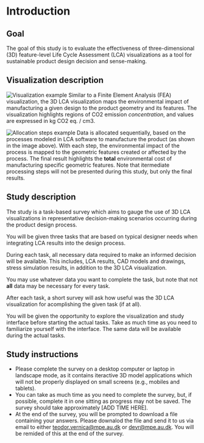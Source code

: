 # Introduction

## Goal
The goal of this study is to evaluate the effectiveness of three-dimensional (3D) feature-level Life Cycle Assessment (LCA) visualizations as a tool for sustainable product design decision and sense-making.

## Visualization description

![Visualization example](assets/data/Figures/visualization-example.png)
Similar to a Finite Element Analysis (FEA) visualization, the 3D LCA visualization maps the environmental impact of manufacturing a given design to the product geometry and its features. The visualization highlights regions of CO2 emission *concentration*, and values are expressed in kg CO2 eq. / cm3.

![Allocation steps example](assets/data/Figures/shaft-stages-example.png)
Data is allocated sequentially, based on the processes modeled in LCA software to manufacture the product (as shown in the image above). With each step, the environmental impact of the process is mapped to the geometric features created or affected by the process. The final result highlights the **total** environmental cost of manufacturing specific geometric features. Note that itermediate processing steps will not be presented during this study, but only the final results.

## Study description

The study is a task-based survey which aims to gauge the use of 3D LCA visualizations in representative decision-making scenarios occurring during the product design process. 

You will be given three tasks that are based on typical designer needs when integrating LCA results into the design process.

During each task, all necessary data required to make an informed decision will be available. This includes, LCA results, CAD models and drawings, stress simulation results, in addition to the 3D LCA visualization.

You may use whatever data you want to complete the task, but note that not **all** data may be necessary for every task.

After each task, a short survey will ask how useful was the 3D LCA visualization for acomplishing the given task (if at all).

You will be given the opportunity to explore the visualization and study interface before starting the actual tasks. Take as much time as you need to familiarize yourself with the interface. The same data will be available during the actual tasks.

## Study instructions

+ Please complete the survey on a desktop computer or laptop in landscape mode, as it contains iteractive 3D model applications which will not be properly displayed on small screens (e.g., mobiles and tablets).
+ You can take as much time as you need to complete the survey, but, if possible, complete it in one sitting as progress may not be saved. The survey should take approximately [ADD TIME HERE].
+ At the end of the survey, you will be prompted to download a file containing your answers. Please downalod the file and send it to us via email to either teodor.vernica@mpe.au.dk or devr@mpe.au.dk. You will be remided of this at the end of the survey.